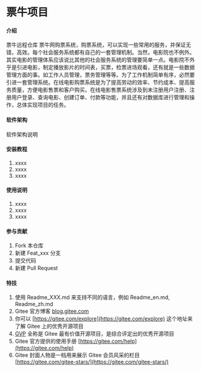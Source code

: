 # 票牛项目

#### 介绍
票牛远程仓库
票牛网购票系统，购票系统，可以实现一些常用的服务，并保证无错，高效。每个社会服务系统都有自己的一套管理机制。当然，电影院也不例外。其实电影的管理体系应该说比其他的社会服务系统的管理要简单一点。电影院不外乎是引进电影，制定播放影片的时间表，买票，检票进场观看，还有就是一些数据管理方面的事。如工作人员管理，票务管理等等。为了工作机制简单有序，必然要引进一套管理系统。在线电影购票系统是为了提高劳动的效率、节约成本、提高服务质量，方便电影售票和客户购买。在线电影售票系统涉及到未注册用户注册、注册用户登录、查询电影、创建订单、付款等功能，并且还有对数据库进行管理和操作，总体实现项目的任务。

#### 软件架构
软件架构说明


#### 安装教程

1.  xxxx
2.  xxxx
3.  xxxx

#### 使用说明

1.  xxxx
2.  xxxx
3.  xxxx

#### 参与贡献

1.  Fork 本仓库
2.  新建 Feat_xxx 分支
3.  提交代码
4.  新建 Pull Request


#### 特技

1.  使用 Readme\_XXX.md 来支持不同的语言，例如 Readme\_en.md, Readme\_zh.md
2.  Gitee 官方博客 [blog.gitee.com](https://blog.gitee.com)
3.  你可以 [https://gitee.com/explore](https://gitee.com/explore) 这个地址来了解 Gitee 上的优秀开源项目
4.  [GVP](https://gitee.com/gvp) 全称是 Gitee 最有价值开源项目，是综合评定出的优秀开源项目
5.  Gitee 官方提供的使用手册 [https://gitee.com/help](https://gitee.com/help)
6.  Gitee 封面人物是一档用来展示 Gitee 会员风采的栏目 [https://gitee.com/gitee-stars/](https://gitee.com/gitee-stars/)
